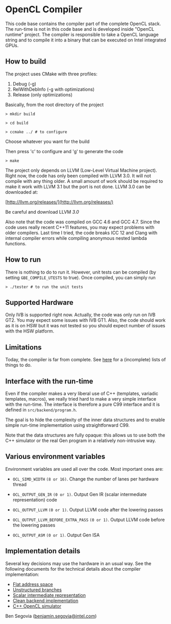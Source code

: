OpenCL Compiler
===============

This code base contains the compiler part of the complete OpenCL stack. The
run-time is not in this code base and is developed inside "OpenCL runtime"
project. The compiler is responsible to take a OpenCL language string and to
compile it into a binary that can be executed on Intel integrated GPUs.

How to build
------------

The project uses CMake with three profiles:

  1. Debug (-g)
  2. RelWithDebInfo (-g with optimizations)
  3. Release (only optimizations)

Basically, from the root directory of the project

`> mkdir build`

`> cd build`

`> ccmake ../ # to configure`

Choose whatever you want for the build

Then press 'c' to configure and 'g' to generate the code

`> make`

The project only depends on LLVM (Low-Level Virtual Machine project). Right
now, the code has only been compiled with LLVM 3.0. It will not compile with
any thing older. A small amount of work should be required to make it work
with LLVM 3.1 but the port is not done. LLVM 3.0 can be downloaded at:

[http://llvm.org/releases/](http://llvm.org/releases/)

Be careful and download LLVM *3.0*

Also note that the code was compiled on GCC 4.6 and GCC 4.7. Since the code uses
really recent C++11 features, you may expect problems with older compilers. Last
time I tried, the code breaks ICC 12 and Clang with internal compiler errors
while compiling anonymous nested lambda functions.

How to run
----------

There is nothing to do to run it. However, unit tests can be compiled (by
setting `GBE_COMPILE_UTESTS` to true). Once compiled, you can simply run

`> ./tester # to run the unit tests`

Supported Hardware
------------------

Only IVB is supported right now. Actually, the code was only run on IVB GT2. You
may expect some issues with IVB GT1. Also, the code should work as it is on HSW
but it was not tested so you should expect number of issues with the HSW
platform.

Limitations
-----------

Today, the compiler is far from complete. See [here](doc/TODO.html) for a
(incomplete) lists of things to do.

Interface with the run-time
---------------------------

Even if the compiler makes a very liberal use of C++ (templates, variadic
templates, macros), we really tried hard to make a very simple interface with
the run-time. The interface is therefore a pure C99 interface and it is defined
in `src/backend/program.h`.

The goal is to hide the complexity of the inner data structures and to enable
simple run-time implementation using straightforward C99.

Note that the data structures are fully opaque: this allows us to use both the
C++ simulator or the real Gen program in a relatively non-intrusive way.

Various environment variables
-----------------------------

Environment variables are used all over the code. Most important ones are:

- `OCL_SIMD_WIDTH` `(8 or 16)`. Change the number of lanes per hardware thread

- `OCL_OUTPUT_GEN_IR` `(0 or 1)`. Output Gen IR (scalar intermediate
   representation) code

- `OCL_OUTPUT_LLVM` `(0 or 1)`. Output LLVM code after the lowering passes

- `OCL_OUTPUT_LLVM_BEFORE_EXTRA_PASS` `(0 or 1)`. Output LLVM code before the
  lowering passes

- `OCL_OUTPUT_ASM` `(0 or 1)`. Output Gen ISA

Implementation details
----------------------

Several key decisions may use the hardware in an usual way. See the following
documents for the technical details about the compiler implementation:

- [Flat address space](doc/flat\_address\_space.html)
- [Unstructured branches](doc/unstructured\_branches.html)
- [Scalar intermediate representation](doc/gen\_ir.html)
- [Clean backend implementation](doc/compiler_backend.html)
- [C++ OpenCL simulator](doc/c++_simulator.html)

Ben Segovia (<benjamin.segovia@intel.com>)

